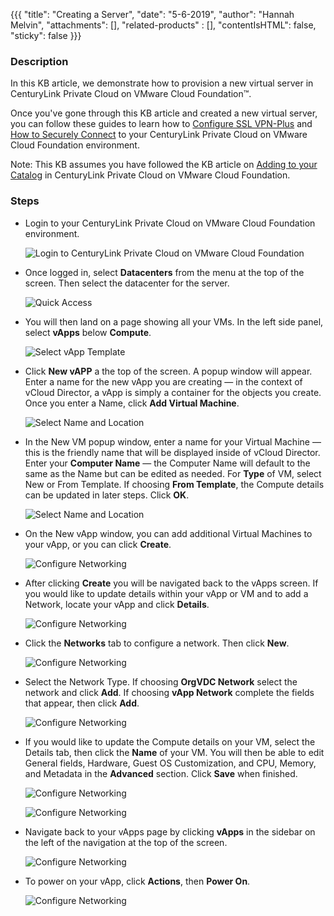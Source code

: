 {{{
  "title": "Creating a Server",
  "date": "5-6-2019",
  "author": "Hannah Melvin",
  "attachments": [],
  "related-products" : [],
  "contentIsHTML": false,
  "sticky": false
}}}

### Description
In this KB article, we demonstrate how to provision a new virtual server in CenturyLink Private Cloud on VMware Cloud Foundation™.

Once you've gone through this KB article and created a new virtual server, you can follow these guides to learn how to [Configure SSL VPN-Plus](configuring-sslvpn-plus.md) and [How to Securely Connect](how-to-securely-connect.md) to your CenturyLink Private Cloud on VMware Cloud Foundation environment.

Note: This KB assumes you have followed the KB article on [Adding to your Catalog](add-to-catalog.md) in CenturyLink Private Cloud on VMware Cloud Foundation.

### Steps
* Login to your CenturyLink Private Cloud on VMware Cloud Foundation environment.

  ![Login to CenturyLink Private Cloud on VMware Cloud Foundation](../images/dccf/login-html5.png)

* Once logged in, select __Datacenters__ from the menu at the top of the screen. Then select the datacenter for the server.

  ![Quick Access](../images/dccf/creating-a-server1-html5.png)

* You will then land on a page showing all your VMs. In the left side panel, select __vApps__ below __Compute__.

  ![Select vApp Template](../images/dccf/creating-a-server2-html5.png)

* Click __New vAPP__ a the top of the screen. A popup window will appear. Enter a name for the new vApp you are creating &mdash; in the context of vCloud Director, a vApp is simply a container for the objects you create. Once you enter a Name, click __Add Virtual Machine__.

  ![Select Name and Location](../images/dccf/creating-a-server3-html5.png)

* In the New VM popup window, enter a name for your Virtual Machine &mdash; this is the friendly name that will be displayed inside of vCloud Director. Enter your __Computer Name__ &mdash; the Computer Name will default to the same as the Name but can be edited as needed. For __Type__ of VM, select New or From Template. If choosing __From Template__, the Compute details can be updated in later steps. Click __OK__.

  ![Select Name and Location](../images/dccf/creating-a-server4-html5.png)

* On the New vApp window, you can add additional Virtual Machines to your vApp, or you can click __Create__.

  ![Configure Networking](../images/dccf/creating-a-server5-html5.png)

* After clicking __Create__ you will be navigated back to the vApps screen. If you would like to update details within your vApp or VM and to add a Network, locate your vApp and click __Details__.

  ![Configure Networking](../images/dccf/creating-a-server6-html5.png)

* Click the __Networks__ tab to configure a network. Then click __New__.

  ![Configure Networking](../images/dccf/creating-a-server7-html5.png)

* Select the Network Type. If choosing __OrgVDC Network__ select the network and click __Add__. If choosing __vApp Network__ complete the fields that appear, then click __Add__.

  ![Configure Networking](../images/dccf/creating-a-server8-html5.png)

* If you would like to update the Compute details on your VM, select the Details tab, then click the __Name__ of your VM. You will then be able to edit General fields, Hardware, Guest OS Customization, and CPU, Memory, and Metadata in the __Advanced__ section. Click __Save__ when finished.

  ![Configure Networking](../images/dccf/creating-a-server9-html5.png)

  ![Configure Networking](../images/dccf/creating-a-server10-html5.png)

* Navigate back to your vApps page by clicking __vApps__ in the sidebar on the left of the navigation at the top of the screen.

  ![Configure Networking](../images/dccf/creating-a-server11-html5.png)

* To power on your vApp, click __Actions__, then __Power On__.

  ![Configure Networking](../images/dccf/creating-a-server12-html5.png)
